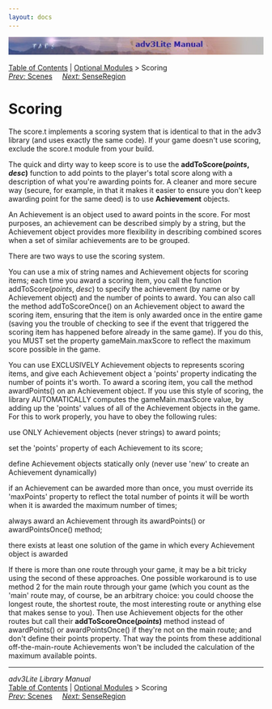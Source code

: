 ```yaml
---
layout: docs
---
```

<div class="topbar">

<img src="topbar.jpg" data-border="0" />

</div>

<div class="nav">

<a href="toc.html" class="nav">Table of Contents</a> \|
<a href="optional.html" class="nav">Optional Modules</a> \> Scoring  
<span class="navnp"><a href="scene.html" class="nav"><em>Prev:</em> Scenes</a>
    <a href="senseregion.html" class="nav"><em>Next:</em> SenseRegion</a>
    </span>

</div>



# Scoring

The score.t implements a scoring system that is identical to that in the
adv3 library (and uses exactly the same code). If your game doesn't use
scoring, exclude the score.t module from your build.

The quick and dirty way to keep score is to use the
**addToScore(*points*, *desc*)** function to add points to the player's
total score along with a description of what you're awarding points for.
A cleaner and more secure way (secure, for example, in that it makes it
easier to ensure you don't keep awarding point for the same deed) is to
use **Achievement** objects.

An Achievement is an object used to award points in the score. For most
purposes, an achievement can be described simply by a string, but the
Achievement object provides more flexibility in describing combined
scores when a set of similar achievements are to be grouped.

There are two ways to use the scoring system.

You can use a mix of string names and Achievement objects for scoring
items; each time you award a scoring item, you call the function
addToScore(*points*, *desc*) to specify the achievement (by name or by
Achievement object) and the number of points to award. You can also call
the method addToScoreOnce() on an Achievement object to award the
scoring item, ensuring that the item is only awarded once in the entire
game (saving you the trouble of checking to see if the event that
triggered the scoring item has happened before already in the same
game). If you do this, you MUST set the property gameMain.maxScore to
reflect the maximum score possible in the game.

You can use EXCLUSIVELY Achievement objects to represents scoring items,
and give each Achievement object a 'points' property indicating the
number of points it's worth. To award a scoring item, you call the
method awardPoints() on an Achievement object. If you use this style of
scoring, the library AUTOMATICALLY computes the gameMain.maxScore value,
by adding up the 'points' values of all of the Achievement objects in
the game. For this to work properly, you have to obey the following
rules:

use ONLY Achievement objects (never strings) to award points;

set the 'points' property of each Achievement to its score;

define Achievement objects statically only (never use 'new' to create an
Achievement dynamically)

if an Achievement can be awarded more than once, you must override its
'maxPoints' property to reflect the total number of points it will be
worth when it is awarded the maximum number of times;

always award an Achievement through its awardPoints() or
awardPointsOnce() method;

there exists at least one solution of the game in which every
Achievement object is awarded

If there is more than one route through your game, it may be a bit
tricky using the second of these approaches. One possible workaround is
to use method 2 for the main route through your game (which you count as
the 'main' route may, of course, be an arbitrary choice: you could
choose the longest route, the shortest route, the most interesting route
or anything else that makes sense to you). Then use Achievement objects
for the other routes but call their **addToScoreOnce(*points*)** method
instead of awardPoints() or awardPointsOnce() if they're not on the main
route; and don't define their points property. That way the points from
these additional off-the-main-route Achievements won't be included the
calculation of the maximum available points.

------------------------------------------------------------------------

<div class="navb">

*adv3Lite Library Manual*  
<a href="toc.html" class="nav">Table of Contents</a> \|
<a href="optional.html" class="nav">Optional Modules</a> \> Scoring  
<span class="navnp"><a href="scene.html" class="nav"><em>Prev:</em> Scenes</a>
    <a href="senseregion.html" class="nav"><em>Next:</em> SenseRegion</a>
    </span>



</div>
